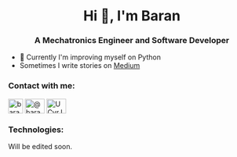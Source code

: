 <h1 align="center">Hi 👋, I'm Baran</h1>
<h3 align="center">A Mechatronics Engineer and Software Developer</h3>

- 🌱 Currently I'm improving myself on Python
- Sometimes I write stories on [Medium](https://baranalhas.medium.com/)

<h3 align="left">Contact with me:</h3>
<p align="left">
<a href="https://www.linkedin.com/in/baranalhas/" target="blank"><img align="center" src="https://camo.githubusercontent.com/f117fe3f3da1b19d4f774ba4fc6326e78d9d3840599b7b9607eb3270593713c4/68747470733a2f2f75706c6f61642e77696b696d656469612e6f72672f77696b6970656469612f636f6d6d6f6e732f7468756d622f662f66382f4c696e6b6564496e5f69636f6e5f636972636c652e7376672f3230343870782d4c696e6b6564496e5f69636f6e5f636972636c652e7376672e706e67" alt="baranalhas" height="30" width="30" /></a>
<a href="https://baran-alhas.medium.com/" target="blank"><img align="center" src="https://cdn.jsdelivr.net/npm/simple-icons@3.0.1/icons/medium.svg" alt="@baran_alhas" height="30" width="40" /></a>
<a href="https://www.youtube.com/channel/UCvrJcfpecGTgEIrlkzsSh-A" target="blank"><img align="center" src="https://upload.wikimedia.org/wikipedia/commons/thumb/0/09/YouTube_full-color_icon_%282017%29.svg/2560px-YouTube_full-color_icon_%282017%29.svg.png" alt="UCvrJcfpecGTgEIrlkzsSh-A" height="30" width="40" /></a>
</p>
<h3 align="left">Technologies:</h3>
<p align="left">
Will be edited soon.
</p>
